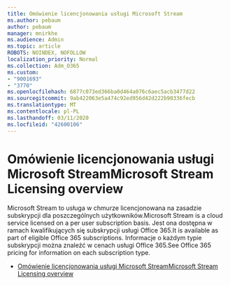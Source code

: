 ```yaml
---
title: Omówienie licencjonowania usługi Microsoft Stream
ms.author: pebaum
author: pebaum
manager: mnirkhe
ms.audience: Admin
ms.topic: article
ROBOTS: NOINDEX, NOFOLLOW
localization_priority: Normal
ms.collection: Adm_O365
ms.custom:
- "9001693"
- "3770"
ms.openlocfilehash: 6877c073ed366ba0d464a076c6aec5acb3477d22
ms.sourcegitcommit: 9ab422063e5a474c92ed956d42d222b90336fecb
ms.translationtype: MT
ms.contentlocale: pl-PL
ms.lasthandoff: 03/11/2020
ms.locfileid: "42600106"
---
```

# <a name="microsoft-stream-licensing-overview"></a><span data-ttu-id="e2a89-102">Omówienie licencjonowania usługi Microsoft Stream</span><span class="sxs-lookup"><span data-stu-id="e2a89-102">Microsoft Stream Licensing overview</span></span>

<span data-ttu-id="e2a89-103">Microsoft Stream to usługa w chmurze licencjonowana na zasadzie subskrypcji dla poszczególnych użytkowników.</span><span class="sxs-lookup"><span data-stu-id="e2a89-103">Microsoft Stream is a cloud service licensed on a per user subscription basis.</span></span> <span data-ttu-id="e2a89-104">Jest ona dostępna w ramach kwalifikujących się subskrypcji usługi Office 365.</span><span class="sxs-lookup"><span data-stu-id="e2a89-104">It is available as part of eligible Office 365 subscriptions.</span></span> <span data-ttu-id="e2a89-105">Informacje o każdym typie subskrypcji można znaleźć w cenach usługi Office 365.</span><span class="sxs-lookup"><span data-stu-id="e2a89-105">See Office 365 pricing for information on each subscription type.</span></span>

- [<span data-ttu-id="e2a89-106">Omówienie licencjonowania usługi Microsoft Stream</span><span class="sxs-lookup"><span data-stu-id="e2a89-106">Microsoft Stream Licensing overview</span></span>](https://docs.microsoft.com/stream/license-overview)